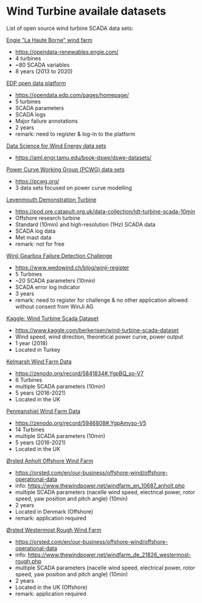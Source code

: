 # Wind Turbine availale datasets
List of open source wind turbine SCADA data sets:

<ins>Engie "La Haute Borne" wind farm</ins>
- https://opendata-renewables.engie.com/
- 4 turbines
- ~80 SCADA variables
- 8 years (2013 to 2020)


<ins>EDP open data platform</ins>
- https://opendata.edp.com/pages/homepage/
- 5 turbines
- SCADA parameters
- SCADA logs
- Major failure annotations
- 2 years
- remark: need to register & log-in to the platform


<ins>Data Science for Wind Energy data sets</ins>
- https://aml.engr.tamu.edu/book-dswe/dswe-datasets/


<ins>Power Curve Working Group (PCWG) data sets</ins>
- https://pcwg.org/
- 3 data sets focused on power curve modelling

<ins>Levenmouth Demonstration Turbine</ins>
- https://pod.ore.catapult.org.uk/data-collection/ldt-turbine-scada-10min
- Offshore research turbine
- Standard (10min) and high-resolution (1Hz) SCADA data
- SCADA log data
- Met mast data
- remark: not for free

<ins>Winji Gearbox Failure Detection Challenge</ins>
- https://www.wedowind.ch/blog/winji-register
- 5 Turbines
- ~20 SCADA parameters (10min)
- SCADA error log indicator
- 3 years
- remark: need to register for challenge & no other application allowed without consent from WinJi AG

<ins>Kaggle: Wind Turbine Scada Dataset</ins>
- https://www.kaggle.com/berkerisen/wind-turbine-scada-dataset
- Wind speed, wind direction, theoretical power curve, power output
- 1 year (2018)
- Located in Turkey

<ins>Kelmarsh Wind Farm Data</ins>
- https://zenodo.org/record/5841834#.YgpBQ_so-V7
- 6 Turbines
- multiple SCADA parameters (10min)
- 5 years (2016-2021)
- Located in the UK

<ins>Penmanshiel Wind Farm Data</ins>
- https://zenodo.org/record/5946808#.YgpAmvso-V5
- 14 Turbines
- multiple SCADA parameters (10min)
- 5 years (2016-2021)
- Located in the UK

<ins>Ørsted Anholt Offshore Wind Farm</ins>
- https://orsted.com/en/our-business/offshore-wind/offshore-operational-data
- info: https://www.thewindpower.net/windfarm_en_10687_anholt.php
- multiple SCADA parameters (nacelle wind speed, electrical power, rotor speed, yaw position and pitch angle) (10min)
- 2 years
- Located in Denmark (Offshore)
- remark: application required 

<ins>Ørsted Westermost Rough Wind Farm</ins>
- https://orsted.com/en/our-business/offshore-wind/offshore-operational-data
- info: https://www.thewindpower.net/windfarm_de_21826_westermost-rough.php
- multiple SCADA parameters (nacelle wind speed, electrical power, rotor speed, yaw position and pitch angle) (10min)
- 2 years
- Located in the UK (Offshore)
- remark: application required 
